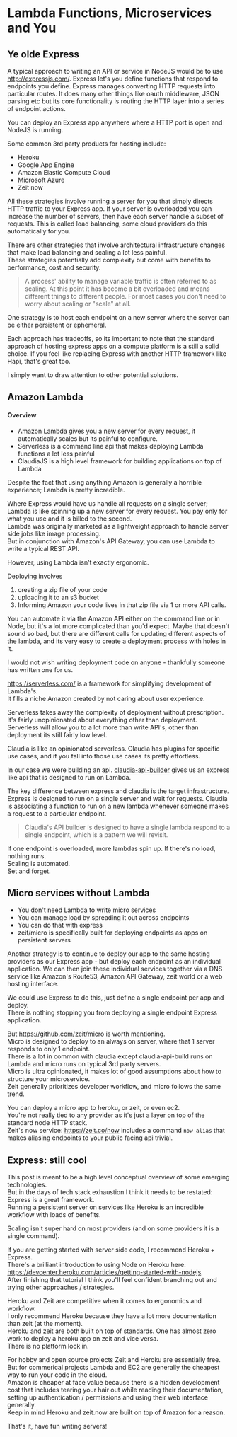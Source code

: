 Lambda Functions, Microservices and You
=======================================

Ye olde Express
---------------

A typical approach to writing an API or service in NodeJS would be to use http://expressjs.com/.
Express let's you define functions that respond to endpoints you define.  Express manages converting HTTP requests into
particular routes.  It does many other things like oauth middleware, JSON parsing etc but its core functionality is 
routing the HTTP layer into a series of endpoint actions.

You can deploy an Express app anywhere where a HTTP port is open and NodeJS is running.

Some common 3rd party products for hosting include:

- Heroku
- Google App Engine
- Amazon Elastic Compute Cloud
- Microsoft Azure
- Zeit now

All these strategies involve running a server for you that simply directs HTTP traffic to your Express app.
If your server is overloaded you can increase the number of servers, then have each server handle a subset of requests.
This is called load balancing, some cloud providers do this automatically for you.

There are other strategies that involve architectural infrastructure changes that make load balancing and scaling a lot less painful.  
These strategies potentially add complexity but come with benefits to performance, cost and security.

> A process' ability to manage variable traffic is often referred to as scaling.  At this point it has become a bit overloaded and means
different things to different people.  For most cases you don't need to worry about scaling or "scale" at all.  

One strategy is to host each endpoint on a new server where the server can be either persistent or ephemeral.

Each approach has tradeoffs, so its important to note that the standard approach of hosting express apps on a compute platform is
a still a solid choice.  If you feel like replacing Express with another HTTP framework like Hapi, that's great too.

I simply want to draw attention to other potential solutions.


Amazon Lambda
-------------

#### Overview

- Amazon Lambda gives you a new server for every request, it automatically scales but its painful to configure.
- Serverless is a command line api that makes deploying Lambda functions a lot less painful
- ClaudiaJS is a high level framework for building applications on top of Lambda

Despite the fact that using anything Amazon is generally a horrible experience; Lambda is pretty incredible.

Where Express would have us handle all requests on a single server; Lambda is like spinning up a new server for every request. 
You pay only for what you use and it is billed to the second.  
Lambda was originally marketed as a lightweight approach to handle server side jobs like image processing.  
But in conjunction with Amazon's API Gateway, you can use Lambda to write a typical REST API.

However, using Lambda isn't exactly ergonomic.

Deploying involves 

1. creating a zip file of your code 
2. uploading it to an s3 bucket
3. Informing Amazon your code lives in that zip file via 1 or more API calls.

You can automate it via the Amazon API either on the command line or in Node, but it's a lot more complicated than you'd expect.
Maybe that doesn't sound so bad, but there are different calls for updating different aspects of the lambda, and its very easy to 
create a deployment process with holes in it.

I would not wish writing deployment code on anyone - thankfully someone has written one for us.

https://serverless.com/ is a framework for simplifying development of Lambda's.  
It fills a niche Amazon created by not caring about user experience.

Serverless takes away the complexity of deployment without prescription.  
It's fairly unopinionated about everything other than deployment.  
Serverless will allow you to a lot more than write API's, other than deployment its still fairly low level.

Claudia is like an opinionated serverless. 
Claudia has plugins for specific use cases, and if you fall into those use cases its pretty effortless.  

In our case we were building an api. 
[claudia-api-builder](https://github.com/claudiajs/claudia-api-builder) gives us an express like api that is designed to run on Lambda.

The key difference between express and claudia is the target infrastructure.  
Express is designed to run on a single server and wait for requests.
Claudia is associating a function to run on a new lambda whenever someone makes a request to a particular endpoint.

> Claudia's API builder is designed to have a single lambda respond to a single endpoint, which is a pattern we will revisit.

If one endpoint is overloaded, more lambdas spin up. If there's no load, nothing runs.  
Scaling is automated.  
Set and forget.

Micro services without Lambda
-----------------------------

- You don't need Lambda to write micro services
- You can manage load by spreading it out across endpoints
- You can do that with express
- zeit/micro is specifically built for deploying endpoints as apps on persistent servers

Another strategy is to continue to deploy our app to the same hosting providers as our Express app - but deploy each endpoint as an individual application.
We can then join these individual services together via a DNS service like Amazon's Route53, Amazon API Gateway, zeit world or a web hosting interface.

We could use Express to do this, just define a single endpoint per app and deploy.  
There is nothing stopping you from deploying a single endpoint Express application.

But https://github.com/zeit/micro is worth mentioning.  
Micro is designed to deploy to an always on server, where that 1 server responds to only 1 endpoint.  
There is a lot in common with claudia except claudia-api-build runs on Lambda and micro runs on typical 3rd party servers.  
Micro is ultra opinionated, it makes lot of good assumptions about how to structure your microservice.  
Zeit generally prioritizes developer workflow, and micro follows the same trend.

You can deploy a micro app to heroku, or zeit, or even ec2.  
You're not really tied to any provider as it's just a layer on top of the standard node HTTP stack.  
Zeit's now service: https://zeit.co/now includes a command `now alias` that makes aliasing endpoints to your public facing api trivial.

Express: still cool
-------------------

This post is meant to be a high level conceptual overview of some emerging technologies.  
But in the days of tech stack exhaustion I think it needs to be restated: Express is a great framework.  
Running a persistent server on services like Heroku is an incredible workflow with loads of benefits.  

Scaling isn't super hard on most providers (and on some providers it is a single command).

If you are getting started with server side code, I recommend Heroku + Express.  
There's a brilliant introduction to using Node on Heroku here: https://devcenter.heroku.com/articles/getting-started-with-nodejs.  
After finishing that tutorial I think you'll feel confident branching out and trying other approaches / strategies.  

Heroku and Zeit are competitive when it comes to ergonomics and workflow.  
I only recommend Heroku because they have a lot more documentation than zeit (at the moment).  
Heroku and zeit are both built on top of standards.  One has almost zero work to deploy a heroku app on zeit and vice versa.  
There is no platform lock in.

For hobby and open source projects Zeit and Heroku are essentially free.  
But for commerical projects Lambda and EC2 are generally the cheapest way to run your code in the cloud.  
Amazon is cheaper at face value because there is a hidden development cost that includes tearing your hair out while 
reading their documentation, setting up authentication / permissions and using their web interface generally.  
Keep in mind Heroku and zeit.now are built on top of Amazon for a reason.

That's it, have fun writing servers!
